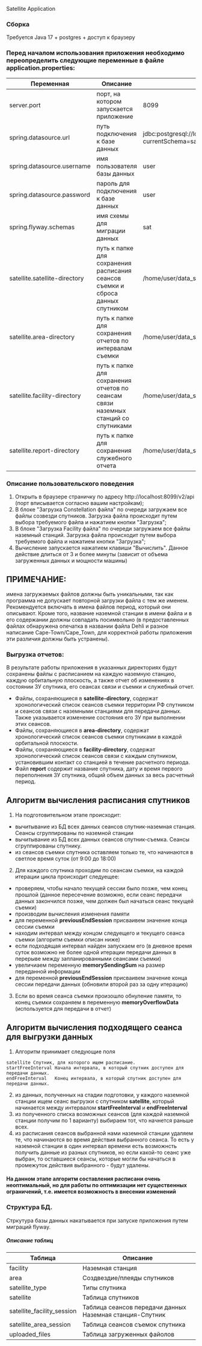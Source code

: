 Satellite Application
### Сборка

Требуется Java 17 + postgres + доступ к браузеру

### Перед началом использования приложения необходимо переопределить следующие переменные в файле application.properties:
| Переменная                    | Описание                                                                            | Пример                                                   |
|-------------------------------|-------------------------------------------------------------------------------------|----------------------------------------------------------|
| server.port                   | порт, на котором запускается приложение                                             | 8099                                                     |
| spring.datasource.url         | путь подключения к базе данных                                                      | jdbc:postgresql://localhost:5436/user?currentSchema=sat  |
| spring.datasource.username    | имя пользователя базы данных                                                        | user                                                     |
| spring.datasource.password    | пароль для подключения к базе данных                                                | user                                                     |
| spring.flyway.schemas         | имя схемы для миграции данных                                                       | sat                                                      |
| satellite.satellite-directory | путь к папке для сохранения расписания сеансов съемки и сброса данных спутником     | /home/user/data_satellite/alternative-format             |
| satellite.area-directory      | путь к папке для сохранения отчетов по интервалам съемки                            | /home/user/data_satellite/Russia2Constellation           |
| satellite.facility-directory  | путь к папке для сохранения отчетов по сеансам связи наземных станций со спутниками | /home/user/data_satellite/Facility2Constellation         |
| satellite.report-directory    | путь к папке для сохранения служебного отчета                                       | /home/user/data_satellite                                |

### Описание пользовательского поведения
1. Открыть в браузере страничку по адресу http://localhost:8099/v2/api (порт вписывается согласно вашим настройкам); 
2. В блоке "Загрузка Constellation файла" по очереди загружаем все файлы созвезди спутников. Загрузка файла происходит путем выбора требуемого файла и нажатием кнопки "Загрузка";
3. В блоке "Загрузка Facility файла" по очереди загружаем все файлы наземный станций. Загрузка файла происходит путем выбора требуемого файла и нажатием кнопки "Загрузка";
4. Вычисление запускается нажатием клавиши "Вычислить". Данное действие длиться от 3 и более минуты (зависит от объема загруженных данных и мощности машины)

## ПРИМЕЧАНИЕ:
имена загружаемых файлов должны быть уникальными, так как программа не допускает повторной загрузки файла с тем же именем. Рекомендуется включать в имена файлов период, который они описывают. Кроме того, название наземной станции в имени файла и в его содержании должны совпадать посимвольно (в предоставленных файлах обнаружена опечатка в названии файла Dehli и разное написание Cape-Town/Cape_Town, для корректной работы приложения эти различия должны быть устранены).

### Выгрузка отчетов:
В результате работы приложения в указанных директориях будут сохранены файлы с расписанием на каждую наземную станцию, каждую орбитальную плоскость, а также отчет об изменениях в состоянии ЗУ спутника, его сеансах связи и съемки и служебный отчет.
* Файлы, сохраняющиеся в **satellite-directory**, содержат хронологический список сеансов съемки территории РФ спутником и сеансов связи с наземными станциями для передачи данных. Также указывается изменение состояния его ЗУ при выполнении этих сеансов.
* Файлы, сохраняющиеся в **area-directory**, содержат хронологический список сеансов съемки спутниками в каждой орбитальной плоскости.
* Файлы, сохраняющиеся в **facility-directory**, содержат хронологический список сеансов связи с каждым спутником, установившим контакт со станцией в течение расчетного периода.
* Файл **report** содержит название спутника, дату и время первого переполнения ЗУ спутника, общий объем данных за весь расчетный период.


## Алгоритм вычисления расписания спутников
1. На подготовительном этапе происходит:
 * вычитывание из БД всех данных сеансов спутник-наземная станция. Сеансы сгруппированы по наземной станции
 * вычитывание из БД всех данных сеансов спутник-съемка. Сеансы сгруппированы спутнику.
 * из сеансов съемки спутника оставляем только те, что начинаются в светлое время суток (от 9:00 до 18:00)
2. Для каждого спутника проходим по сеансам съемки, на каждой итерации цикла происходит следуещее:
 * проверяем, чтобы начало текущей сессии было позже, чем конец прошлой (данное пересечение возможно, если сеанс передачи данных закончился позже, чем должен был начаться сеанс текущей съемки)
 * производим вычисления изменения памяти
 * для переменной **previousEndSession** присваивем значение конца сессии съемки
 * находим интервал между концом следуещего и текущего сеанса съемки (алгоритм съемки описан ниже)
 * если подходящая интервал найден запускаем его (в дневное время суток возможно не более одной итерации передачи данных в перерыве между запланированными сеансами съемки)
 * увеличиаем переменную **memorySendingSum** на размер переданной информации
 * для переменной **previousEndSession** присваивем значение конца сессии передачи данных (обновили второй раз за одну итерацию)
3. Если во время сеанса съемки произошло обнуление памяти, то конец съемки сохраняем в переменную **memoryOverflowData** (используется для передачи в отчет)

## Алгоритм вычисления подходящего сеанса для выгрузки данных
1. Алгоритм принимает следующие поля
```
satellite Спутник, для которого ищем расписание.
startFreeInterval Начала интервала, в который спутник доступен для передачи данных.
endFreeInterval   Конец интервала, в который спутник доступен для передачи данных.
```
2. из данных, полученных на стадии подготовки, у каждого наземной станции ищем сеанс выгрузки с спутником **satellite**, который начинается между интервалом  **startFreeInterval** и **endFreeInterval**
3. из полученного списка возможных сеансов (для каждой наземной станции получим по 1 варианту) выбираем тот, что начнется раньше всех.
4. из расписания сеансов выбранной нами наземной станции удаляем те, что начинаются во время действия выбранного сеанса. То есть у наземной станции в один интервал времени есть возможнсть получить данные из разных спутников, но если какой-то сеанс уже выбран, то оставшиеся сеансы, которые могли бы начаться в промежуток действия выбранного - будут удалены.

#### На данном этапе алгоритм составления расписани очень неоптимальный, но для работы по оптимизации нет существенных ограничений, т.е. имеется возможность в внесении изменений

### Структура БД.

Стркутура базы данных накатывается при запуске приложения путем миграций flyway.

##### Описание таблиц

| Таблица                    | Описание                                                 |
|----------------------------|----------------------------------------------------------|
| facility                   | Наземная станция                                         |
| area                       | Создвездие/плеяды спутников                              |
| satellite_type             | Типы спутника                                            |
| satellite                  | Таблица спутников                                        |
| satellite_facility_session | Таблица сеансов передачи данных Наземная станция-Спутник |
| satellite_area_session     | Таблица сеансов съемок спутника                          |
| uploaded_files             | Таблица загруженных файолов                              |
